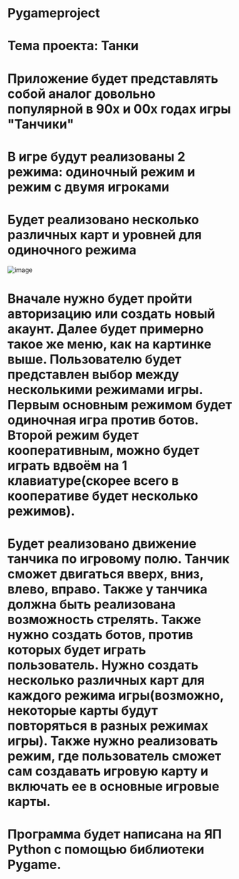# Pygameproject
# Тема проекта: Танки
# Приложение будет представлять собой аналог довольно популярной в 90х и 00х годах игры "Танчики"
# В игре будут реализованы 2 режима: одиночный режим и режим с двумя игроками
# Будет реализовано несколько различных карт и уровней для одиночного режима
![image](https://user-images.githubusercontent.com/121056532/209396101-31d82ba6-1868-471e-bd37-209a545084bb.png)
# Вначале нужно будет пройти авторизацию или создать новый акаунт. Далее будет примерно такое же меню, как на картинке выше. Пользователю будет представлен выбор между несколькими режимами игры. Первым основным режимом будет одиночная игра против ботов. Второй режим будет кооперативным, можно будет играть вдвоём на 1 клавиатуре(скорее всего в кооперативе будет несколько режимов). 
# Будет реализовано движение танчика по игровому полю. Танчик сможет двигаться вверх, вниз, влево, вправо. Также у танчика должна быть реализована возможность стрелять. Также нужно создать ботов, против которых будет играть пользователь. Нужно создать несколько различных карт для каждого режима игры(возможно, некоторые карты будут повторяться в разных режимах игры). Также нужно реализовать режим, где пользователь сможет сам создавать игровую карту и включать ее в основные игровые карты.
# Программа будет написана на ЯП Python с помощью библиотеки Pygame.
